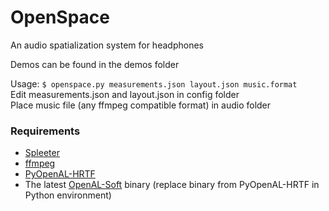 # OpenSpace
An audio spatialization system for headphones

Demos can be found in the demos folder

Usage: `$ openspace.py measurements.json layout.json music.format`  
Edit measurements.json and layout.json in config folder  
Place music file (any ffmpeg compatible format) in audio folder

### Requirements
- [Spleeter](https://github.com/deezer/spleeter)
- [ffmpeg](https://ffmpeg.org/)
- [PyOpenAL-HRTF](https://github.com/mmxgn/PyOpenAL-HRTF)
- The latest [OpenAL-Soft](https://openal-soft.org/) binary (replace binary from PyOpenAL-HRTF in Python environment)
